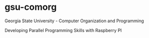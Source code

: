 # gsu-comorg

Georgia State University - Computer Organization and Programming

Developing Parallel Programming Skills with Raspberry PI

